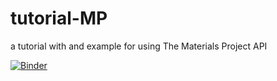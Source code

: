 # tutorial-MP
a tutorial with and example for using The Materials Project API

[![Binder](https://mybinder.org/badge_logo.svg)](https://mybinder.org/v2/gh/mkadek/tutorial-MP/HEAD)
